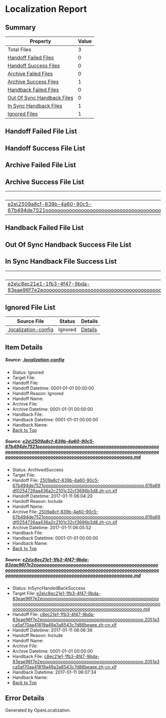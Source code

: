 # <a name='report-top'></a> Localization Report

## Summary
 Property | Value 
 -------- | ----- 
 Total Files | 3
[ Handoff Failed Files ](#handoff-failed-list)| 0
[ Handoff Success Files ](#handoff-success-list)| 0
[ Archive Failed Files ](#archive-failed-list)| 0
[ Archive Success Files ](#archive-success-list)| 1
[ Handback Failed Files ](#handback-failed-list)| 0
[ Out Of Sync Handback Files ](#outofsync-handback-success-list)| 0
[ In Sync Handback Files ](#insync-handback-success-list)| 1
[ Ignored Files ](#ignored-list)| 1

## <a name='handoff-failed-list'></a> Handoff Failed File List

## <a name='handoff-success-list'></a> Handoff Success File List

## <a name='archive-failed-list'></a> Archive Failed File List

## <a name='archive-success-list'></a> Archive Success File List
 Source File | Status | Details 
 ----------- | ------ | ------- 
 [e2e\2509a8cf-839b-4a60-90c5-67b494de7521oooooooooooooooooooooooooooooooooooooooooooooooooooooooooooooooooooooooooooooooooooooooooooooooooooooooooooooooooooooooooooooooooooooooooooooooooooooooo.md](https://github.com/OpenLocalizationTestOrg/ol-test0/blob/b401e4623dae547341d88aefe3fd22ee67c8d5fa/e2e/2509a8cf-839b-4a60-90c5-67b494de7521oooooooooooooooooooooooooooooooooooooooooooooooooooooooooooooooooooooooooooooooooooooooooooooooooooooooooooooooooooooooooooooooooooooooooooooooooooooooo.md) | ArchivedSuccess | [Details](#2e19426147322821c2a4427e014ef8a9e74e1e5c1)

## <a name='handback-failed-list'></a> Handback Failed File List

## <a name='outofsync-handback-success-list'></a> Out Of Sync Handback Success File List

## <a name='insync-handback-success-list'></a> In Sync Handback File Success List
 Source File | Status | Details 
 ----------- | ------ | ------- 
 [e2e\c8ec21e1-1fb3-4f47-9bda-83eae96f7e2eoooooooooooooooooooooooooooooooooooooooooooooooooooooooooooooooooooooooooooooooooooooooooooooooooooooooooooooooooooooooooooooooooooooooooooooooooooooooo.md](https://github.com/OpenLocalizationTestOrg/ol-test0/blob/1f8dbc89f8ed621dc8b41df0b5da705c2570dc12/e2e/c8ec21e1-1fb3-4f47-9bda-83eae96f7e2eoooooooooooooooooooooooooooooooooooooooooooooooooooooooooooooooooooooooooooooooooooooooooooooooooooooooooooooooooooooooooooooooooooooooooooooooooooooooo.md) | InSyncHandedBackSuccess | [Details](#d93bb80f26d34ea8e55fd3c0cefa6d65241ce2882)

## <a name='ignored-list'></a> Ignored File List
 Source File | Status | Details 
 ----------- | ------ | ------- 
 [.localization-config](https://github.com/OpenLocalizationTestOrg/ol-test0/blob/1f8dbc89f8ed621dc8b41df0b5da705c2570dc12/.localization-config) | Ignored | [Details](#cb0632cf59c1387fc1742bfb9fa3c47f87e2e5c90)

## Item Details
##### <a name='cb0632cf59c1387fc1742bfb9fa3c47f87e2e5c90'></a> Source: [.localization-config](https://github.com/OpenLocalizationTestOrg/ol-test0/blob/1f8dbc89f8ed621dc8b41df0b5da705c2570dc12/.localization-config)
* Status: Ignored
* Target File: 
* Handoff File: 
* Handoff Datetime: 0001-01-01 00:00:00
* Handoff Reason: Ignored
* Handoff Name: 
* Archive File: 
* Archive Datetime: 0001-01-01 00:00:00
* Handback File: 
* Handback Datetime: 0001-01-01 00:00:00
* Handback Name: 
* [Back to Top](#report-top)

##### <a name='2e19426147322821c2a4427e014ef8a9e74e1e5c1'></a> Source: [e2e\2509a8cf-839b-4a60-90c5-67b494de7521oooooooooooooooooooooooooooooooooooooooooooooooooooooooooooooooooooooooooooooooooooooooooooooooooooooooooooooooooooooooooooooooooooooooooooooooooooooooo.md](https://github.com/OpenLocalizationTestOrg/ol-test0/blob/b401e4623dae547341d88aefe3fd22ee67c8d5fa/e2e/2509a8cf-839b-4a60-90c5-67b494de7521oooooooooooooooooooooooooooooooooooooooooooooooooooooooooooooooooooooooooooooooooooooooooooooooooooooooooooooooooooooooooooooooooooooooooooooooooooooooo.md)
* Status: ArchivedSuccess
* Target File: 
* Handoff File: [2509a8cf-839b-4a60-90c5-67b494de7521ooooooooooooooooooooooooooooooooooooooo.619a89df0254726aa436a2c2101c32cf3696b3d8.zh-cn.xlf](https://github.com/OpenLocalizationTestOrg/ol-test0-handoff/blob/0db709a6992dbf1ec08237ce8d9abb89a3ad5090/ol-handoff/OpenLocalizationTestOrg/ol-test0-zhcn/shujia/ht/2509a8cf-839b-4a60-90c5-67b494de7521ooooooooooooooooooooooooooooooooooooooo.619a89df0254726aa436a2c2101c32cf3696b3d8.zh-cn.xlf)
* Handoff Datetime: 2017-01-11 06:04:20
* Handoff Reason: Include
* Handoff Name: 
* Archive File: [2509a8cf-839b-4a60-90c5-67b494de7521ooooooooooooooooooooooooooooooooooooooo.619a89df0254726aa436a2c2101c32cf3696b3d8.zh-cn.xlf](https://github.com/OpenLocalizationTestOrg/ol-test0-handoff/blob/27494e56b377769b809ecf971c357e1d5193aa7f/ol-archive/OpenLocalizationTestOrg/ol-test0-zhcn/shujia/ht/2509a8cf-839b-4a60-90c5-67b494de7521ooooooooooooooooooooooooooooooooooooooo.619a89df0254726aa436a2c2101c32cf3696b3d8.zh-cn.xlf)
* Archive Datetime: 2017-01-11 06:05:52
* Handback File: 
* Handback Datetime: 0001-01-01 00:00:00
* Handback Name: 
* [Back to Top](#report-top)

##### <a name='d93bb80f26d34ea8e55fd3c0cefa6d65241ce2882'></a> Source: [e2e\c8ec21e1-1fb3-4f47-9bda-83eae96f7e2eoooooooooooooooooooooooooooooooooooooooooooooooooooooooooooooooooooooooooooooooooooooooooooooooooooooooooooooooooooooooooooooooooooooooooooooooooooooooo.md](https://github.com/OpenLocalizationTestOrg/ol-test0/blob/1f8dbc89f8ed621dc8b41df0b5da705c2570dc12/e2e/c8ec21e1-1fb3-4f47-9bda-83eae96f7e2eoooooooooooooooooooooooooooooooooooooooooooooooooooooooooooooooooooooooooooooooooooooooooooooooooooooooooooooooooooooooooooooooooooooooooooooooooooooooo.md)
* Status: InSyncHandedBackSuccess
* Target File: [e2e\c8ec21e1-1fb3-4f47-9bda-83eae96f7e2eoooooooooooooooooooooooooooooooooooooooooooooooooooooooooooooooooooooooooooooooooooooooooooooooooooooooooooooooooooooooooooooooooooooooooooooooooooooooo.md](https://github.com/OpenLocalizationTestOrg/ol-test0-zhcn/blob/391f3316d6e0b4702d7ff50f8026debb34ea9290/e2e/c8ec21e1-1fb3-4f47-9bda-83eae96f7e2eoooooooooooooooooooooooooooooooooooooooooooooooooooooooooooooooooooooooooooooooooooooooooooooooooooooooooooooooooooooooooooooooooooooooooooooooooooooooo.md)
* Handoff File: [c8ec21e1-1fb3-4f47-9bda-83eae96f7e2eooooooooooooooooooooooooooooooooooooooo.2051a3ca5af70aa41819a49a3a8543c7d86beaee.zh-cn.xlf](https://github.com/OpenLocalizationTestOrg/ol-test0-handoff/blob/3aeabc1fc20fd8ae52774cdbc76164fa1703c3ac/ol-handoff/OpenLocalizationTestOrg/ol-test0-zhcn/shujia/ht/c8ec21e1-1fb3-4f47-9bda-83eae96f7e2eooooooooooooooooooooooooooooooooooooooo.2051a3ca5af70aa41819a49a3a8543c7d86beaee.zh-cn.xlf)
* Handoff Datetime: 2017-01-11 06:06:36
* Handoff Reason: Include
* Handoff Name: 
* Archive File: 
* Archive Datetime: 0001-01-01 00:00:00
* Handback File: [c8ec21e1-1fb3-4f47-9bda-83eae96f7e2eooooooooooooooooooooooooooooooooooooooo.2051a3ca5af70aa41819a49a3a8543c7d86beaee.zh-cn.xlf](https://github.com/OpenLocalizationTestOrg/ol-test0-handback/blob/edcd8eb09080eeb7ee1e6637cd771ed52eb5df01/ol-handback/OpenLocalizationTestOrg/ol-test0-zhcn/shujia/ht/c8ec21e1-1fb3-4f47-9bda-83eae96f7e2eooooooooooooooooooooooooooooooooooooooo.2051a3ca5af70aa41819a49a3a8543c7d86beaee.zh-cn.xlf)
* Handback Datetime: 2017-01-11 06:07:34
* Handback Name: 
* [Back to Top](#report-top)


## Error Details

Generated by OpenLocalization.
